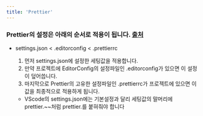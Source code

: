 ```yaml
---
title: 'Prettier'
---
```


### Prettier의 설정은 아래의 순서로 적용이 됩니다. [출처](https://uxgjs.tistory.com/150)

-   settings.json < .editorconfig < .prettierrc

    1. 먼저 settings.json에 설정한 세팅값을 적용합니다.
    2. 만약 프로젝트에 EditorConfig의 설정파일인 .editorconfig가 있으면 이 설정이 덮어씁니다.
    3. 마지막으로 Prettier의 고유한 설정파일인 .prettierrc가 프로젝트에 있으면 이 값을 최종적으로 적용하게 됩니다.

    -   VScode의 settings.json에는 기본설정과 달리 세팅값의 말머리에 prettier.~~처럼 prettier.를 붙혀줘야 합니다
